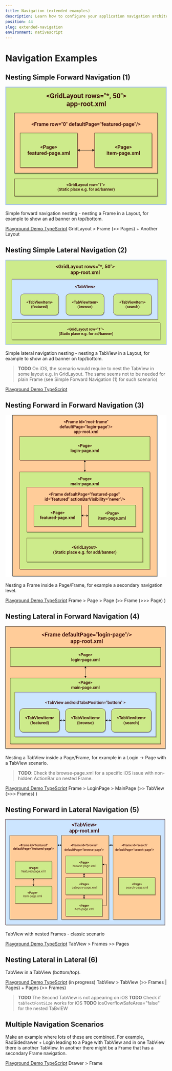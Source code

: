 ```yaml
---
title: Navigation (extended examples)
description: Learn how to configure your application navigation architecture, navigate forward and backward and use TabView, Modal View and SideDrawer
position: 44
slug: extended-navigation
environment: nativescript
---
```


# Navigation Examples

## Nesting Simple Forward Navigation (1)


![navigation-schema-backward](../img/navigation-extended/navigation-examples-page-1.png?raw=true)

Simple forward navigation nesting - nesting a Frame in a Layout, for example to show an ad banner on top/bottom.

[Playground Demo TypeScript](https://play.nativescript.org/?template=play-tsc&id=65Uk0F)
GridLayout > Frame (>> Pages) + Another Layout


## Nesting Simple Lateral Navigation (2)

![navigation-schema-backward](../img/navigation-extended/navigation-examples-page-2.png?raw=true)

Simple lateral navigation nesting - nesting a TabView in a Layout, for example to show an ad banner on top/bottom.

> **TODO** On iOS, the scenario would require to nest the TabView in some layout e.g. in GridLayout. The same seems not to be needed for plain Frame (see Simple Forward Navigation (1) for such scenario)

[Playground Demo TypeScript](https://play.nativescript.org/?template=play-tsc&id=IeOEzc)


## Nesting Forward in Forward Navigation (3)

![navigation-schema-backward](../img/navigation-extended/navigation-examples-page-3.png?raw=true)

Nesting a Frame inside a Page/Frame, for example a secondary navigation level.

[Playground Demo TypeScript](https://play.nativescript.org/?template=play-tsc&id=LMV24L)
Frame > Page > Page (>> Frame (>>> Page) )


## Nesting Lateral in Forward Navigation (4)

![navigation-schema-backward](../img/navigation-extended/navigation-examples-page-4.png?raw=true)

Nesting a TabView inside a Page/Frame, for example in a Login -> Page with a TabView scenario.

> **TODO**: Check the browse-page.xml for a specific iOS issue with non-hidden ActionBar on nested Frame.


[Playground Demo TypeScript](https://play.nativescript.org/?template=play-tsc&id=1UMjJZ)
Frame > LoginPage > MainPage (>> TabView (>>> Frames) )


## Nesting Forward in Lateral Navigation (5)

![navigation-schema-backward](../img/navigation-extended/navigation-examples-page-5.png?raw=true)

TabView with nested Frames - classic scenario

[Playground Demo TypeScript](https://play.nativescript.org/?template=play-tsc&id=DrwJ2o)
TabView > Frames >> Pages


## Nesting Lateral in Lateral (6)
TabView in a TabView (bottom/top).

[Playground Demo TypeScript](https://play.nativescript.org/?template=play-tsc&id=soFhmN&v=6) (in progress)
TabView > TabView (>> Frames | Pages) + Pages (>> Frames)


> **TODO** The Second TabView is not appearing on iOS
> **TODO** Check if `tabTextFontSize` works for iOS
> **TODO** iosOverflowSafeArea="false" for the nested TaBvIEW

 ## Multiple Navigation Scenarios
Make an example where lots of these are combined. For example, RadSidedrawer + Login leading to a Page with TabView and in one TabView there is another TabView. In another there might be a Frame that has a secondary Frame navigation.

[Playground Demo TypeScript](https://play.nativescript.org/?template=play-tsc&id=fyNqnr&v=6)
Drawer > Frame 